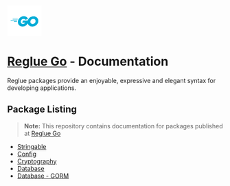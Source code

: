 <img src="img/go/Go-Logo_Blue.svg" width="80" height="70.8" alt="Go logo">

# [Reglue Go](https://reglue4go.github.io/docs) - Documentation

Reglue packages provide an enjoyable, expressive and elegant syntax for developing applications.

## Package Listing

> **Note:** This repository contains documentation for packages published at [Reglue Go](https://github.com/reglue4go)

-   [Stringable](https://reglue4go.github.io/docs/stringable/)
-   [Config](https://reglue4go.github.io/docs/config)
-   [Cryptography](https://reglue4go.github.io/docs/cryptography)
-   [Database](https://reglue4go.github.io/docs/db)
-   [Database - GORM](https://reglue4go.github.io/docs/db4gorm)
